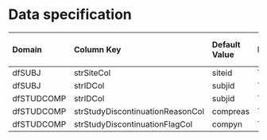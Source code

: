 # Data specification

|**Domain** |**Column Key**                   |**Default Value** |**Required?** |**Accept NA/Empty Values?** |**Require Unique Values?** |
|:----------|:--------------------------------|:-----------------|:-------------|:---------------------------|:--------------------------|
|dfSUBJ     |strSiteCol                       |siteid            |TRUE          |FALSE                       |FALSE                      |
|dfSUBJ     |strIDCol                         |subjid            |TRUE          |FALSE                       |TRUE                       |
|dfSTUDCOMP |strIDCol                         |subjid            |TRUE          |FALSE                       |FALSE                      |
|dfSTUDCOMP |strStudyDiscontinuationReasonCol |compreas          |TRUE          |TRUE                        |FALSE                      |
|dfSTUDCOMP |strStudyDiscontinuationFlagCol   |compyn            |TRUE          |TRUE                        |FALSE                      |
